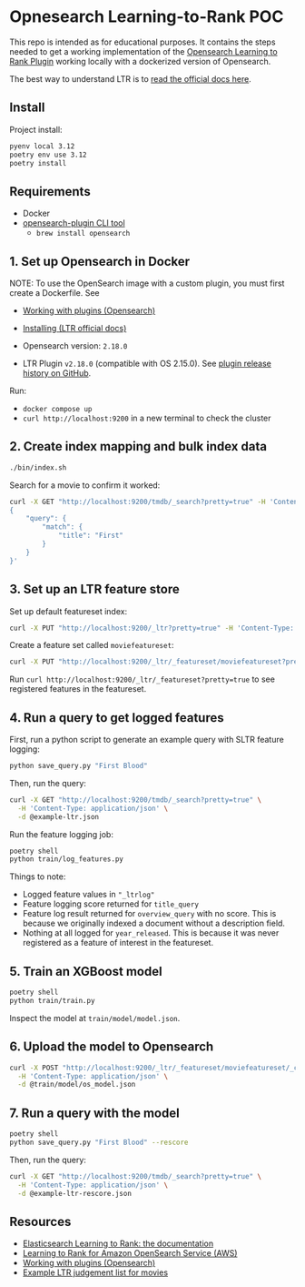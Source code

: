# Opnesearch Learning-to-Rank POC

This repo is intended as for educational purposes. It contains the steps needed to get a working implementation of the
[Opensearch Learning to Rank Plugin](https://github.com/o19s/elasticsearch-learning-to-rank) working locally with a dockerized version of Opensearch.

The best way to understand LTR is to [read the official docs here](https://elasticsearch-learning-to-rank.readthedocs.io/en/latest/index.html).

## Install

Project install:
```sh
pyenv local 3.12
poetry env use 3.12
poetry install
```


## Requirements
- Docker
- [opensearch-plugin CLI tool](https://opensearch.org/docs/latest/install-and-configure/plugins/)
    - `brew install opensearch`

## 1. Set up Opensearch in Docker

NOTE: To use the OpenSearch image with a custom plugin, you must first create a Dockerfile. See 
- [Working with plugins (Opensearch)](https://opensearch.org/docs/latest/install-and-configure/install-opensearch/docker#working-with-plugins)
- [Installing (LTR official docs)](https://elasticsearch-learning-to-rank.readthedocs.io/en/latest/index.html#installing)

- Opensearch version: `2.18.0`
- LTR Plugin `v2.18.0` (compatible with OS 2.15.0). See [plugin release history on GitHub](https://github.com/opensearch-project/opensearch-learning-to-rank-base/releases).

Run:
- `docker compose up`
- `curl http://localhost:9200` in a new terminal to check the cluster

## 2. Create index mapping and bulk index data

```sh
./bin/index.sh
```

Search for a movie to confirm it worked:

```sh
curl -X GET "http://localhost:9200/tmdb/_search?pretty=true" -H 'Content-Type: application/json' -d'
{
    "query": {
        "match": {
            "title": "First"
        }
    }
}'
```

## 3. Set up an LTR feature store

Set up default featureset index:
```sh
curl -X PUT "http://localhost:9200/_ltr?pretty=true" -H 'Content-Type: application/json'
```

Create a feature set called `moviefeatureset`:
```sh
curl -X PUT "http://localhost:9200/_ltr/_featureset/moviefeatureset?pretty=true" -H 'Content-Type: application/json' -d '@featureset.json'
```

Run `curl http://localhost:9200/_ltr/_featureset?pretty=true` to see registered features in the featureset.

## 4. Run a query to get logged features

First, run a python script to generate an example query with SLTR feature logging:
```py
python save_query.py "First Blood"
```

Then, run the query:
```sh
curl -X GET "http://localhost:9200/tmdb/_search?pretty=true" \
  -H 'Content-Type: application/json' \
  -d @example-ltr.json
```

Run the feature logging job:

```sh
poetry shell
python train/log_features.py
```

Things to note:
- Logged feature values in `"_ltrlog"`
- Feature logging score returned for `title_query`
- Feature log result returned for `overview_query` with no score. This is because we originally indexed a document without a description field.
- Nothing at all logged for `year_released`. This is because it was never registered as a feature of interest in the featureset.

## 5. Train an XGBoost model

```sh
poetry shell
python train/train.py
```

Inspect the model at `train/model/model.json`.

## 6. Upload the model to Opensearch

```sh
curl -X POST "http://localhost:9200/_ltr/_featureset/moviefeatureset/_createmodel" \
  -H 'Content-Type: application/json' \
  -d @train/model/os_model.json
```

## 7. Run a query with the model

```sh
poetry shell
python save_query.py "First Blood" --rescore
```

Then, run the query:
```sh
curl -X GET "http://localhost:9200/tmdb/_search?pretty=true" \
  -H 'Content-Type: application/json' \
  -d @example-ltr-rescore.json
```

## Resources
- [Elasticsearch Learning to Rank: the documentation](https://elasticsearch-learning-to-rank.readthedocs.io/en/latest/index.html)
- [Learning to Rank for Amazon OpenSearch Service (AWS)](https://docs.aws.amazon.com/opensearch-service/latest/developerguide/learning-to-rank.html)
- [Working with plugins (Opensearch)](https://opensearch.org/docs/latest/install-and-configure/install-opensearch/docker#working-with-plugins)
- [Example LTR judgement list for movies](https://github.com/o19s/elasticsearch-ltr-demo/blob/master/train/movie_judgments.txt)

